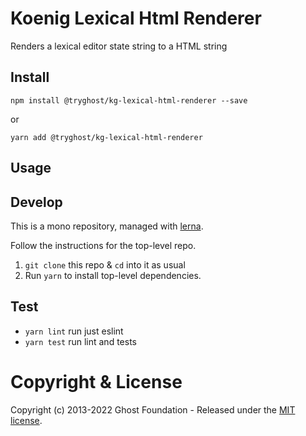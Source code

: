 # Koenig Lexical Html Renderer

Renders a lexical editor state string to a HTML string

## Install

`npm install @tryghost/kg-lexical-html-renderer --save`

or

`yarn add @tryghost/kg-lexical-html-renderer`


## Usage


## Develop

This is a mono repository, managed with [lerna](https://lernajs.io/).

Follow the instructions for the top-level repo.
1. `git clone` this repo & `cd` into it as usual
2. Run `yarn` to install top-level dependencies.


## Test

- `yarn lint` run just eslint
- `yarn test` run lint and tests




# Copyright & License

Copyright (c) 2013-2022 Ghost Foundation - Released under the [MIT license](LICENSE).

